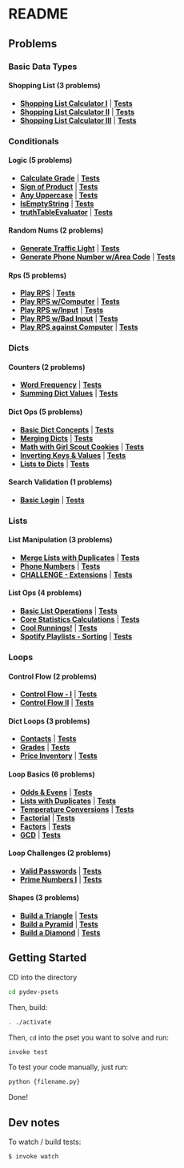 # README

## Problems


### Basic Data Types

#### Shopping List (3 problems)

* **[Shopping List Calculator I](pset_basic_data_types/shopping_list/p1.py)** | **[Tests](pset_basic_data_types/shopping_list/tests/test_p1.py)**
* **[Shopping List Calculator II](pset_basic_data_types/shopping_list/p2.py)** | **[Tests](pset_basic_data_types/shopping_list/tests/test_p2.py)**
* **[Shopping List Calculator III](pset_basic_data_types/shopping_list/p3.py)** | **[Tests](pset_basic_data_types/shopping_list/tests/test_p3.py)**

### Conditionals

#### Logic (5 problems)

* **[Calculate Grade](pset_conditionals/logic/p1.py)** | **[Tests](pset_conditionals/logic/tests/test_p1.py)**
* **[Sign of Product](pset_conditionals/logic/p2.py)** | **[Tests](pset_conditionals/logic/tests/test_p2.py)**
* **[Any Uppercase](pset_conditionals/logic/p3.py)** | **[Tests](pset_conditionals/logic/tests/test_p3.py)**
* **[IsEmptyString](pset_conditionals/logic/p4.py)** | **[Tests](pset_conditionals/logic/tests/test_p4.py)**
* **[truthTableEvaluator](pset_conditionals/logic/p5.py)** | **[Tests](pset_conditionals/logic/tests/test_p5.py)**

#### Random Nums (2 problems)

* **[Generate Traffic Light](pset_conditionals/random_nums/p1.py)** | **[Tests](pset_conditionals/random_nums/tests/test_p1.py)**
* **[Generate Phone Number w/Area Code](pset_conditionals/random_nums/p2.py)** | **[Tests](pset_conditionals/random_nums/tests/test_p2.py)**

#### Rps (5 problems)

* **[Play RPS](pset_conditionals/rps/p1.py)** | **[Tests](pset_conditionals/rps/tests/test_p1.py)**
* **[Play RPS w/Computer](pset_conditionals/rps/p2.py)** | **[Tests](pset_conditionals/rps/tests/test_p2.py)**
* **[Play RPS w/Input](pset_conditionals/rps/p3.py)** | **[Tests](pset_conditionals/rps/tests/test_p3.py)**
* **[Play RPS w/Bad Input](pset_conditionals/rps/p4.py)** | **[Tests](pset_conditionals/rps/tests/test_p4.py)**
* **[Play RPS against Computer](pset_conditionals/rps/p5.py)** | **[Tests](pset_conditionals/rps/tests/test_p5.py)**

### Dicts

#### Counters (2 problems)

* **[Word Frequency](pset_dicts/counters/p1.py)** | **[Tests](pset_dicts/counters/tests/test_p1.py)**
* **[Summing Dict Values](pset_dicts/counters/p2.py)** | **[Tests](pset_dicts/counters/tests/test_p2.py)**

#### Dict Ops (5 problems)

* **[Basic Dict Concepts](pset_dicts/dict_ops/p1.py)** | **[Tests](pset_dicts/dict_ops/tests/test_p1.py)**
* **[Merging Dicts](pset_dicts/dict_ops/p2.py)** | **[Tests](pset_dicts/dict_ops/tests/test_p2.py)**
* **[Math with Girl Scout Cookies](pset_dicts/dict_ops/p3.py)** | **[Tests](pset_dicts/dict_ops/tests/test_p3.py)**
* **[Inverting Keys & Values](pset_dicts/dict_ops/p4.py)** | **[Tests](pset_dicts/dict_ops/tests/test_p4.py)**
* **[Lists to Dicts](pset_dicts/dict_ops/p5.py)** | **[Tests](pset_dicts/dict_ops/tests/test_p5.py)**

#### Search Validation (1 problems)

* **[Basic Login](pset_dicts/search_validation/p1.py)** | **[Tests](pset_dicts/search_validation/tests/test_p1.py)**

### Lists

#### List Manipulation (3 problems)

* **[Merge Lists with Duplicates](pset_lists/list_manipulation/p5.py)** | **[Tests](pset_lists/list_manipulation/tests/test_p5.py)**
* **[Phone Numbers](pset_lists/list_manipulation/p6.py)** | **[Tests](pset_lists/list_manipulation/tests/test_p6.py)**
* **[CHALLENGE - Extensions](pset_lists/list_manipulation/p7.py)** | **[Tests](pset_lists/list_manipulation/tests/test_p7.py)**

#### List Ops (4 problems)

* **[Basic List Operations](pset_lists/list_ops/p1.py)** | **[Tests](pset_lists/list_ops/tests/test_p1.py)**
* **[Core Statistics Calculations](pset_lists/list_ops/p2.py)** | **[Tests](pset_lists/list_ops/tests/test_p2.py)**
* **[Cool Runnings!](pset_lists/list_ops/p3.py)** | **[Tests](pset_lists/list_ops/tests/test_p3.py)**
* **[Spotify Playlists - Sorting](pset_lists/list_ops/p4.py)** | **[Tests](pset_lists/list_ops/tests/test_p4.py)**

### Loops

#### Control Flow (2 problems)

* **[Control Flow - I](pset_loops/control_flow/p1.py)** | **[Tests](pset_loops/control_flow/tests/test_p1.py)**
* **[Control Flow II](pset_loops/control_flow/p2.py)** | **[Tests](pset_loops/control_flow/tests/test_p2.py)**

#### Dict Loops (3 problems)

* **[Contacts](pset_loops/dict_loops/p1.py)** | **[Tests](pset_loops/dict_loops/tests/test_p1.py)**
* **[Grades](pset_loops/dict_loops/p2.py)** | **[Tests](pset_loops/dict_loops/tests/test_p2.py)**
* **[Price Inventory](pset_loops/dict_loops/p3.py)** | **[Tests](pset_loops/dict_loops/tests/test_p3.py)**

#### Loop Basics (6 problems)

* **[Odds & Evens](pset_loops/loop_basics/p1.py)** | **[Tests](pset_loops/loop_basics/tests/test_p1.py)**
* **[Lists with Duplicates](pset_loops/loop_basics/p2.py)** | **[Tests](pset_loops/loop_basics/tests/test_p2.py)**
* **[Temperature Conversions](pset_loops/loop_basics/p3.py)** | **[Tests](pset_loops/loop_basics/tests/test_p3.py)**
* **[Factorial](pset_loops/loop_basics/p4.py)** | **[Tests](pset_loops/loop_basics/tests/test_p4.py)**
* **[Factors](pset_loops/loop_basics/p5.py)** | **[Tests](pset_loops/loop_basics/tests/test_p5.py)**
* **[GCD](pset_loops/loop_basics/p6.py)** | **[Tests](pset_loops/loop_basics/tests/test_p6.py)**

#### Loop Challenges (2 problems)

* **[Valid Passwords](pset_loops/loop_challenges/p1.py)** | **[Tests](pset_loops/loop_challenges/tests/test_p1.py)**
* **[Prime Numbers I](pset_loops/loop_challenges/p2.py)** | **[Tests](pset_loops/loop_challenges/tests/test_p2.py)**

#### Shapes (3 problems)

* **[Build a Triangle](pset_loops/shapes/p1.py)** | **[Tests](pset_loops/shapes/tests/test_p1.py)**
* **[Build a Pyramid](pset_loops/shapes/p2.py)** | **[Tests](pset_loops/shapes/tests/test_p2.py)**
* **[Build a Diamond](pset_loops/shapes/p3.py)** | **[Tests](pset_loops/shapes/tests/test_p3.py)**

## Getting Started

CD into the directory

```bash
cd pydev-psets
```

Then, build:

```bash
. ./activate
```

Then, `cd` into the pset you want to solve and run:

```bash
invoke test
```

To test your code manually, just run:

```bash
python {filename.py}
```

Done!

## Dev notes

To watch / build tests:

```bash
$ invoke watch
```
